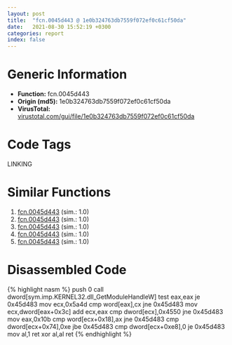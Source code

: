 ```yaml
---
layout: post
title:  "fcn.0045d443 @ 1e0b324763db7559f072ef0c61cf50da"
date:   2021-08-30 15:52:19 +0300
categories: report
index: false
---
```


# Generic Information
- **Function:** fcn.0045d443
- **Origin (md5):** 1e0b324763db7559f072ef0c61cf50da
- **VirusTotal:** [virustotal.com/gui/file/1e0b324763db7559f072ef0c61cf50da][virustotal_ref]

# Code Tags
<span class="tag" id="LINKING">LINKING</span>


# Similar Functions

1. [fcn.0045d443][similar_1_ref] (sim.: 1.0)
2. [fcn.0045d443][similar_2_ref] (sim.: 1.0)
3. [fcn.0045d443][similar_3_ref] (sim.: 1.0)
4. [fcn.0045d443][similar_4_ref] (sim.: 1.0)
5. [fcn.0045d443][similar_5_ref] (sim.: 1.0)


# Disassembled Code

{% highlight nasm %}
push 0
call dword[sym.imp.KERNEL32.dll_GetModuleHandleW]
test eax,eax
je 0x45d483
mov ecx,0x5a4d
cmp word[eax],cx
jne 0x45d483
mov ecx,dword[eax+0x3c]
add ecx,eax
cmp dword[ecx],0x4550
jne 0x45d483
mov eax,0x10b
cmp word[ecx+0x18],ax
jne 0x45d483
cmp dword[ecx+0x74],0xe
jbe 0x45d483
cmp dword[ecx+0xe8],0
je 0x45d483
mov al,1
ret 
xor al,al
ret 
{% endhighlight %}


[similar_1_ref]: /report/fcn.0045d443@2e2b4d8aa248f9326f7e05a25c5691c2
[similar_2_ref]: /report/fcn.0045d443@54ce721c07034069471c4434bc57ec40
[similar_3_ref]: /report/fcn.0045d443@5036c35d203e41a1d384fa552f8d764c
[similar_4_ref]: /report/fcn.0045d443@2dd6da6129e47fd72c5b6249eef16bbb
[similar_5_ref]: /report/fcn.0045d443@cd64783198de5872d050db281b6d529b
[virustotal_ref]: https://www.virustotal.com/gui/file/1e0b324763db7559f072ef0c61cf50da